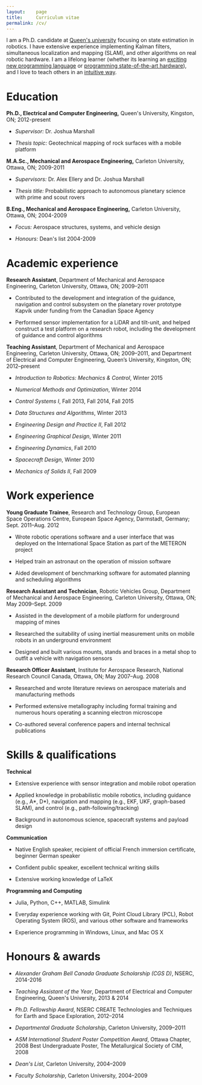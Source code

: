 ```yaml
---
layout:    page
title:     Curriculum vitae
permalink: /cv/
---
```

I am a Ph.D. candidate at [Queen's university](http://www.queensu.ca) focusing on state estimation in robotics. I have extensive experience implementing Kalman filters, simultaneous localization and mapping (SLAM), and other algorithms on real robotic hardware. I am a lifelong learner (whether its learning an [exciting new programming language](http://julialang.org) or [programming state-of-the-art hardware](https://www.google.com/atap/project-tango/)), and I love to teach others in an [intuitive way](/2015/10/14/how-i-learn/).

# Education

**Ph.D., Electrical and Computer Engineering,** Queen's University, Kingston, ON; 2012-present

* *Supervisor:* Dr. Joshua Marshall

* *Thesis topic:* Geotechnical mapping of rock surfaces with a mobile platform

**M.A.Sc., Mechanical and Aerospace Engineering,** Carleton University, Ottawa, ON; 2009-2011

* *Supervisors:* Dr. Alex Ellery and Dr. Joshua Marshall

* *Thesis title:* Probabilistic approach to autonomous planetary science with prime and scout rovers

**B.Eng., Mechanical and Aerospace Engineering,** Carleton University, Ottawa, ON; 2004-2009

* *Focus:* Aerospace structures, systems, and vehicle design

* *Honours:* Dean's list 2004-2009

# Academic experience

**Research Assistant**, Department of Mechanical and Aerospace Engineering, Carleton University, Ottawa, ON; 2009–2011

* Contributed to the development and integration of the guidance, navigation and control subsystem on the planetary rover prototype Kapvik under funding from the Canadian Space Agency 

* Performed sensor implementation for a LiDAR and tilt-unit, and helped construct a test platform on a research robot, including the development of guidance and control algorithms 

**Teaching Assistant**, Department of Mechanical and Aerospace Engineering, Carleton University, Ottawa, ON; 2009–2011, and Department of Electrical and Computer Engineering, Queen’s University, Kingston, ON; 2012–present

* *Introduction to Robotics: Mechanics & Control*, Winter 2015

* *Numerical Methods and Optimization*, Winter 2014

* *Control Systems I*, Fall 2013, Fall 2014, Fall 2015

* *Data Structures and Algorithms*, Winter 2013

* *Engineering Design and Practice II*, Fall 2012 

* *Engineering Graphical Design*, Winter 2011 

* *Engineering Dynamics*, Fall 2010

* *Spacecraft Design*, Winter 2010

* *Mechanics of Solids II*, Fall 2009

# Work experience

**Young Graduate Trainee**, Research and Technology Group, European Space Operations Centre, European Space Agency, Darmstadt, Germany; Sept. 2011–Aug. 2012

* Wrote robotic operations software and a user interface that was deployed on the International Space Station as part of the METERON project

* Helped train an astronaut on the operation of mission software

* Aided development of benchmarking software for automated planning and scheduling algorithms

**Research Assistant and Technician**, Robotic Vehicles Group, Department of Mechanical and Aerospace Engineering, Carleton University, Ottawa, ON; May 2009–Sept. 2009

* Assisted in the development of a mobile platform for underground mapping of mines

* Researched the suitability of using inertial measurement units on mobile robots in an underground environment

* Designed and built various mounts, stands and braces in a metal shop to outfit a vehicle with navigation sensors

**Research Officer Assistant**, Institute for Aerospace Research, National Research Council Canada, Ottawa, ON; May 2007–Aug. 2008

* Researched and wrote literature reviews on aerospace materials and manufacturing methods

* Performed extensive metallography including formal training and numerous hours operating a scanning electron microscope

* Co-authored several conference papers and internal technical publications

# Skills & qualifications

**Technical**

* Extensive experience with sensor integration and mobile robot operation

* Applied knowledge in probabilistic mobile robotics, including guidance (e.g., A\*, D\*), navigation and mapping (e.g., EKF, UKF, graph-based SLAM), and control (e.g., path-following/tracking) 

* Background in autonomous science, spacecraft systems and payload design

**Communication**

* Native English speaker, recipient of official French immersion certificate, beginner German speaker 

* Confident public speaker, excellent technical writing skills

* Extensive working knowledge of LaTeX

**Programming and Computing**

* Julia, Python, C++, MATLAB, Simulink

* Everyday experience working with Git, Point Cloud Library (PCL), Robot Operating System (ROS), and various other software and frameworks

* Experience programming in Windows, Linux, and Mac OS X

# Honours & awards

* *Alexander Graham Bell Canada Graduate Scholarship (CGS D)*, NSERC, 2014-2016

* *Teaching Assistant of the Year*, Department of Electrical and Computer Engineering, Queen's University, 2013 & 2014

* *Ph.D. Fellowship Award*, NSERC CREATE Technologies and Techniques for Earth and Space Exploration, 2012–2014

* *Departmental Graduate Scholarship*, Carleton University, 2009–2011

* *ASM International Student Poster Competition Award*, Ottawa Chapter, 2008 Best Undergraduate Poster, The Metallurgical Society of CIM, 2008

* *Dean's List*, Carleton University, 2004–2009

* *Faculty Scholarship*, Carleton University, 2004–2009
